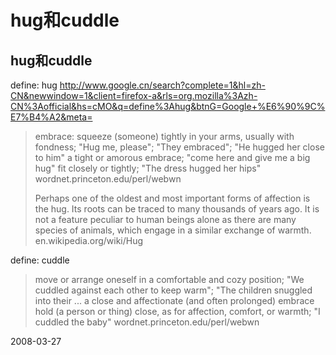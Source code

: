 # hug和cuddle

## hug和cuddle

define: hug http://www.google.cn/search?complete=1&hl=zh-CN&newwindow=1&client=firefox-a&rls=org.mozilla%3Azh-CN%3Aofficial&hs=cMO&q=define%3Ahug&btnG=Google+%E6%90%9C%E7%B4%A2&meta=


>  embrace: squeeze (someone) tightly in your arms, usually with fondness; "Hug me, please"; "They embraced"; "He hugged her close to him"
>  a tight or amorous embrace; "come here and give me a big hug"
>  fit closely or tightly; "The dress hugged her hips"
> wordnet.princeton.edu/perl/webwn
> 
>  Perhaps one of the oldest and most important forms of affection is the hug. Its roots can be traced to many thousands of years ago. It is not a feature peculiar to human beings alone as there are many species of animals, which engage in a similar exchange of warmth.
> en.wikipedia.org/wiki/Hug

define: cuddle

>  move or arrange oneself in a comfortable and cozy position; "We cuddled against each other to keep warm"; "The children snuggled into their ...
>  a close and affectionate (and often prolonged) embrace
>  hold (a person or thing) close, as for affection, comfort, or warmth; "I cuddled the baby"
> wordnet.princeton.edu/perl/webwn









2008-03-27